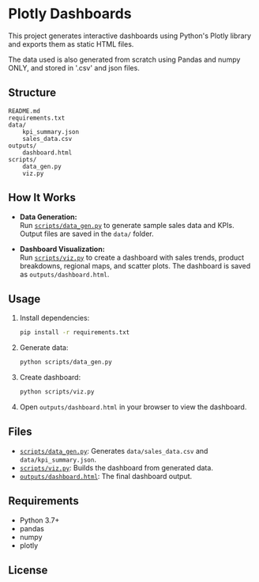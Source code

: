 # Plotly Dashboards

This project generates interactive dashboards using Python's Plotly library and exports them as static HTML files.

The data used is also generated from scratch using Pandas and numpy ONLY, and stored in '.csv' and json files.

## Structure

```
README.md
requirements.txt
data/
    kpi_summary.json
    sales_data.csv
outputs/
    dashboard.html
scripts/
    data_gen.py
    viz.py
```

## How It Works

- **Data Generation:**  
  Run [`scripts/data_gen.py`](scripts/data_gen.py) to generate sample sales data and KPIs. Output files are saved in the `data/` folder.

- **Dashboard Visualization:**  
  Run [`scripts/viz.py`](scripts/viz.py) to create a dashboard with sales trends, product breakdowns, regional maps, and scatter plots. The dashboard is saved as `outputs/dashboard.html`.

## Usage

1. Install dependencies:
    ```sh
    pip install -r requirements.txt
    ```

2. Generate data:
    ```sh
    python scripts/data_gen.py
    ```

3. Create dashboard:
    ```sh
    python scripts/viz.py
    ```

4. Open `outputs/dashboard.html` in your browser to view the dashboard.

## Files

- [`scripts/data_gen.py`](scripts/data_gen.py): Generates `data/sales_data.csv` and `data/kpi_summary.json`.
- [`scripts/viz.py`](scripts/viz.py): Builds the dashboard from generated data.
- [`outputs/dashboard.html`](outputs/dashboard.html): The final dashboard output.

## Requirements

- Python 3.7+
- pandas
- numpy
- plotly

## License
